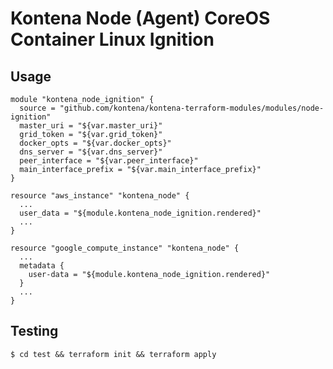 # Kontena Node (Agent) CoreOS Container Linux Ignition


## Usage

```
module "kontena_node_ignition" {
  source = "github.com/kontena/kontena-terraform-modules/modules/node-ignition"
  master_uri = "${var.master_uri}"
  grid_token = "${var.grid_token}"
  docker_opts = "${var.docker_opts}"
  dns_server = "${var.dns_server}"
  peer_interface = "${var.peer_interface}"
  main_interface_prefix = "${var.main_interface_prefix}"
}

resource "aws_instance" "kontena_node" {
  ...
  user_data = "${module.kontena_node_ignition.rendered}"
  ...
}

resource "google_compute_instance" "kontena_node" {
  ...
  metadata {
    user-data = "${module.kontena_node_ignition.rendered}"
  }
  ...
}
```

## Testing

    $ cd test && terraform init && terraform apply